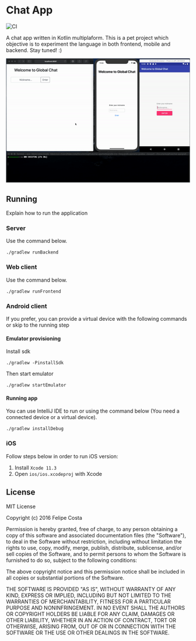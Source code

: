 # Chat App

![CI](https://github.com/felipehjcosta/chat-app/workflows/CI/badge.svg)

A chat app written in Kotlin multiplaform. This is a pet project which objective is to experiment the language in both frontend, mobile and backend. Stay tuned! :)

![kotlin-mpp-demo](kotlin-mpp-demo.gif)

## Running

Explain how to run the application

### Server
Use the command below.
```
./gradlew runBackend
```

### Web client
Use the command below.
```
./gradlew runFrontend
```

### Android client

If you prefer, you can provide a virtual device with the following commands or skip to the running step

#### Emulator provisioning
Install sdk
```
./gradlew -PinstallSdk
```

Then start emulator
```
./gradlew startEmulator
```

#### Running app

You can use IntelliJ IDE to run or using the command below (You need a connected device or a virtual device).
```
./gradlew installDebug
```

### iOS
Follow steps below in order to run iOS version:

1. Install `Xcode 11.3`
2. Open `ios/ios.xcodeproj` with Xcode

License
-------

  MIT License
  
  Copyright (c) 2016 Felipe Costa
  
  Permission is hereby granted, free of charge, to any person obtaining a copy
  of this software and associated documentation files (the "Software"), to deal
  in the Software without restriction, including without limitation the rights
  to use, copy, modify, merge, publish, distribute, sublicense, and/or sell
  copies of the Software, and to permit persons to whom the Software is
  furnished to do so, subject to the following conditions:
  
  The above copyright notice and this permission notice shall be included in all
  copies or substantial portions of the Software.
  
  THE SOFTWARE IS PROVIDED "AS IS", WITHOUT WARRANTY OF ANY KIND, EXPRESS OR
  IMPLIED, INCLUDING BUT NOT LIMITED TO THE WARRANTIES OF MERCHANTABILITY,
  FITNESS FOR A PARTICULAR PURPOSE AND NONINFRINGEMENT. IN NO EVENT SHALL THE
  AUTHORS OR COPYRIGHT HOLDERS BE LIABLE FOR ANY CLAIM, DAMAGES OR OTHER
  LIABILITY, WHETHER IN AN ACTION OF CONTRACT, TORT OR OTHERWISE, ARISING FROM,
  OUT OF OR IN CONNECTION WITH THE SOFTWARE OR THE USE OR OTHER DEALINGS IN THE
  SOFTWARE.
